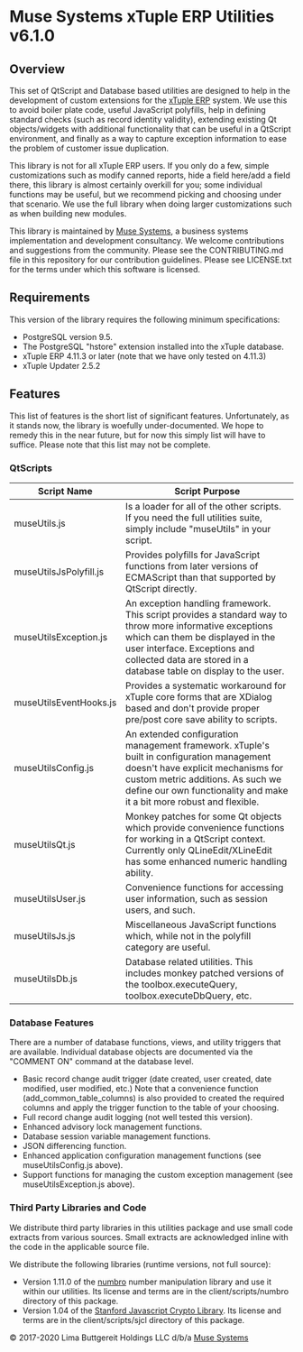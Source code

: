 # Muse Systems xTuple ERP Utilities v6.1.0

## Overview

This set of QtScript and Database based utilities are designed to help in the development of custom extensions for the <a href="https://xtuple.com" target="_blank">xTuple ERP</a> system. We use this to avoid boiler plate code, useful JavaScript polyfills, help in defining standard checks (such as record identity validity), extending existing Qt objects/widgets with additional functionality that can be useful in a QtScript environment, and finally as a way to capture exception information to ease the problem of customer issue duplication.

This library is not for all xTuple ERP users. If you only do a few, simple customizations such as modify canned reports, hide a field here/add a field there, this library is almost certainly overkill for you; some individual functions may be useful, but we recommend picking and choosing under that scenario. We use the full library when doing larger customizations such as when building new modules.

This library is maintained by <a href="https://muse.systems" target="_blank">Muse Systems</a>, a business systems implementation and development consultancy. We welcome contributions and suggestions from the community. Please see the CONTRIBUTING.md file in this repository for our contribution guidelines. Please see LICENSE.txt for the terms under which this software is licensed.

## Requirements

This version of the library requires the following minimum specifications:

-   PostgreSQL version 9.5.
-   The PostgreSQL "hstore" extension installed into the xTuple database.
-   xTuple ERP 4.11.3 or later (note that we have only tested on 4.11.3)
-   xTuple Updater 2.5.2

## Features

This list of features is the short list of significant features. Unfortunately, as it stands now, the library is woefully under-documented. We hope to remedy this in the near future, but for now this simply list will have to suffice. Please note that this list may not be complete.

### QtScripts

| Script Name            | Script Purpose                                                                                                                                                                                                                                    |
| ---------------------- | ------------------------------------------------------------------------------------------------------------------------------------------------------------------------------------------------------------------------------------------------- |
| museUtils.js           | Is a loader for all of the other scripts. If you need the full utilities suite, simply include "museUtils" in your script.                                                                                                                        |
| museUtilsJsPolyfill.js | Provides polyfills for JavaScript functions from later versions of ECMAScript than that supported by QtScript directly.                                                                                                                           |
| museUtilsException.js  | An exception handling framework. This script provides a standard way to throw more informative exceptions which can them be displayed in the user interface. Exceptions and collected data are stored in a database table on display to the user. |
| museUtilsEventHooks.js | Provides a systematic workaround for xTuple core forms that are XDialog based and don't provide proper pre/post core save ability to scripts.                                                                                                     |
| museUtilsConfig.js     | An extended configuration management framework. xTuple's built in configuration management doesn't have explicit mechanisms for custom metric additions. As such we define our own functionality and make it a bit more robust and flexible.      |
| museUtilsQt.js         | Monkey patches for some Qt objects which provide convenience functions for working in a QtScript context. Currently only QLineEdit/XLineEdit has some enhanced numeric handling ability.                                                          |
| museUtilsUser.js       | Convenience functions for accessing user information, such as session users, and such.                                                                                                                                                            |
| museUtilsJs.js         | Miscellaneous JavaScript functions which, while not in the polyfill category are useful.                                                                                                                                                          |
| museUtilsDb.js         | Database related utilities. This includes monkey patched versions of the toolbox.executeQuery, toolbox.executeDbQuery, etc.                                                                                                                       |

### Database Features

There are a number of database functions, views, and utility triggers that are available. Individual database objects are documented via the "COMMENT ON" command at the database level.

-   Basic record change audit trigger (date created, user created, date modified, user modified, etc.) Note that a convenience function (add_common_table_columns) is also provided to created the required columns and apply the trigger function to the table of your choosing.
-   Full record change audit logging (not well tested this version).
-   Enhanced advisory lock management functions.
-   Database session variable management functions.
-   JSON differencing function.
-   Enhanced application configuration management functions (see museUtilsConfig.js above).
-   Support functions for managing the custom exception management (see museUtilsException.js above).

### Third Party Libraries and Code

We distribute third party libraries in this utilities package and use small code extracts from various sources. Small extracts are acknowledged inline with the code in the applicable source file.

We distribute the following libraries (runtime versions, not full source):

-   Version 1.11.0 of the <a href="http://numbrojs.com/" target="_blank">numbro</a> number manipulation library and use it within our utilities. Its license and terms are in the client/scripts/numbro directory of this package.
-   Version 1.04 of the <a href="https://bitwiseshiftleft.github.io/sjcl/" target="_blank">Stanford Javascript Crypto Library</a>. Its license and terms are in the client/scripts/sjcl directory of this package.

&copy; 2017-2020 Lima Buttgereit Holdings LLC d/b/a <a href="https://muse.systems" target="_blank">Muse Systems</a>
